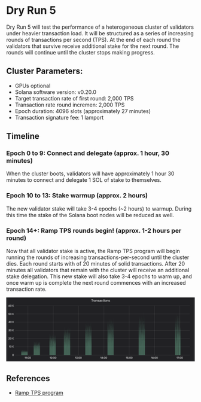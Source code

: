 # Dry Run 5

Dry Run 5 will test the performance of a heterogeneous cluster of validators under heavier transaction load.  It will be structured as a series of increasing rounds of transactions per second \(TPS\). At the end of each round the validators that survive receive additional stake for the next round.  The rounds will continue until the cluster stops making progress.

## Cluster Parameters:

* GPUs optional
* Solana software version: v0.20.0
* Target transaction rate of first round: 2,000 TPS
* Transaction rate round incremen: 2,000 TPS
* Epoch duration: 4096 slots \(approximately 27 minutes\)
* Transaction signature fee: 1 lamport

## Timeline

### Epoch 0 to 9: Connect and delegate  \(approx. 1 hour, 30 minutes\)

When the cluster boots, validators will have approximately 1 hour 30 minutes to connect and delegate 1 SOL of stake to themselves.

### Epoch 10 to 13: Stake warmup \(approx. 2 hours\)

The new validator stake will take 3-4 epochs \(~2 hours\) to warmup.  During this time the stake of the Solana boot nodes will be reduced as well.

### Epoch 14+: Ramp TPS rounds begin! \(approx. 1-2 hours per round\)

Now that all validator stake is active, the Ramp TPS program will begin running the rounds of increasing transactions-per-second until the cluster dies.  Each round starts with of 20 minutes of solid transactions.  After 20 minutes all validators that remain with the cluster will receive an additional stake delegation.  This new stake will also take 3-4 epochs to warm up, and once warm up is complete the next round commences with an increased transaction rate.

![Ramp TPS rounds visualized](../.gitbook/assets/image.png)

## References

* [Ramp TPS program](https://github.com/solana-labs/tour-de-sol/tree/master/ramp-tps)

